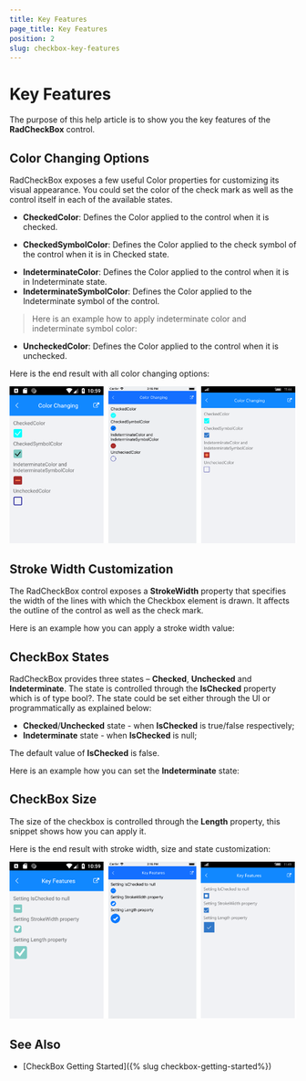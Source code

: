 ```yaml
---
title: Key Features
page_title: Key Features
position: 2
slug: checkbox-key-features
---
```


# Key Features

The purpose of this help article is to show you the key features of the **RadCheckBox** control. 

## Color Changing Options

RadCheckBox exposes a few useful Color properties for customizing its visual appearance. You could set the color of the check mark as well as the control itself in each of the available states.

 * **CheckedColor**: Defines the Color applied to the control when it is checked.
 
<snippet id='checkbox-color-changing-checkedcolor-xaml'/>

 * **CheckedSymbolColor**: Defines the Color applied to the check symbol of the control when it is in Checked state.
 
<snippet id='checkbox-color-changing-checkedsymbolcolor-xaml'/>

 * **IndeterminateColor**: Defines the Color applied to the control when it is in Indeterminate state.
 * **IndeterminateSymbolColor**: Defines the Color applied to the Indeterminate symbol of the control.

>Here is an example how to apply indeterminate color and indeterminate symbol color:

<snippet id='checkbox-color-changing-inderetminatecolorsymbolcolor-xaml'/>

 * **UncheckedColor**: Defines the Color applied to the control when it is unchecked.

<snippet id='checkbox-color-changing-uncheckedcolor-xaml'/>

Here is the end result with all color changing options:

![CheckBox Color Changing Options Example](images/checkbox-colors.png)

## Stroke Width Customization

The RadCheckBox control exposes a **StrokeWidth** property that specifies the width of the lines with which the Checkbox element is drawn. It affects the outline of the control as well as the check mark.

Here is an example how you can apply a stroke width value:

<snippet id='checkbox-key-features-strokewidth-xaml'/>

## CheckBox States

RadCheckBox provides three states – **Checked**, **Unchecked** and **Indeterminate**. The state is controlled through the **IsChecked** property which is of type bool?. The state could be set either through the UI or programmatically as explained below:

* **Checked**/**Unchecked** state - when **IsChecked** is true/false respectively;
* **Indeterminate** state - when **IsChecked** is null;

The default value of **IsChecked** is false.

Here is an example how you can set the **Indeterminate** state:

<snippet id='checkbox-key-features-ischeckednull-xaml'/>

## CheckBox Size

The size of the checkbox is controlled through the **Length** property, this snippet shows how you can apply it.

<snippet id='checkbox-key-features-length-xaml'/>

Here is the end result with stroke width, size and state customization:

![CheckBox Key Feature Example](images/checkbox-features.png)

## See Also

- [CheckBox Getting Started]({% slug checkbox-getting-started%})
